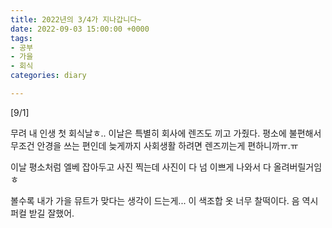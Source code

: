 ```yaml
---
title: 2022년의 3/4가 지나갑니다~
date: 2022-09-03 15:00:00 +0000
tags:
- 공부
- 가을
- 회식
categories: diary

---
```

\[9/1\]

무려 내 인생 첫 회식날ㅎ.. 이날은 특별히 회사에 렌즈도 끼고 가줬다. 평소에 불편해서 무조건 안경을 쓰는 편인데 늦게까지 사회생활 하려면 렌즈끼는게 편하니까ㅠ.ㅠ

이날 평소처럼 엘베 잡아두고 사진 찍는데 사진이 다 넘 이쁘게 나와서 다 올려버릴거임ㅎ 

<blockquote class="imgur-embed-pub" lang="en" data-id="a/xtES43Z"><a href="//imgur.com/a/xtES43Z"></a></blockquote><script async src="//s.imgur.com/min/embed.js" charset="utf-8"></script>

볼수록 내가 가을 뮤트가 맞다는 생각이 드는게... 이 색조합 옷 너무 찰떡이다. 음 역시 퍼컬 받길 잘했어.